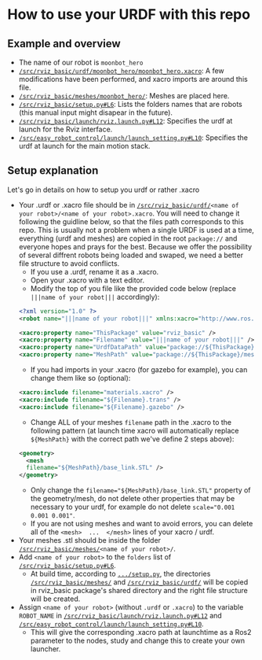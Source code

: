 # How to use your URDF with this repo

## Example and overview
- The name of our robot is `moonbot_hero`
- [`/src/rviz_basic/urdf/moonbot_hero/moonbot_hero.xacro`](/src/rviz_basic/urdf/moonbot_hero/moonbot_hero.xacro): A few modifications have been performed, and xacro imports are around this file.
- [`/src/rviz_basic/meshes/moonbot_hero/`](/src/rviz_basic/meshes/moonbot_hero): Meshes are placed here.
- [`/src/rviz_basic/setup.py#L6`](/src/rviz_basic/setup.py#L6): Lists the folders names that are robots (this manual input might disapear in the future).
- [`/src/rviz_basic/launch/rviz.launch.py#L12`](/src/rviz_basic/launch/rviz.launch.py#L12): Specifies the urdf at launch for the Rviz interface.
- [`/src/easy_robot_control/launch/launch_setting.py#L10`](/src/easy_robot_control/launch/launch_setting.py#L10): Specifies the urdf at launch for the main motion stack.

## Setup explanation
Let's go in details on how to setup you urdf or rather .xacro
- Your .urdf or .xacro file should be in [`/src/rviz_basic/urdf/`](/src/rviz_basic/urdf)`<name of your robot>/<name of your robot>.xacro`. You will need to change it following the guidline below, so that the files path corresponds to this repo. This is usually not a problem when a single URDF is used at a time, everything (urdf and meshes) are copied in the root `package://` and everyone hopes and prays for the best. Because we offer the possibility of several diffrent robots being loaded and swaped, we need a better file structure to avoid conflicts.
  - If you use a .urdf, rename it as a .xacro.
  - Open your .xacro with a text editor.
  - Modify the top of you file like the provided code below (replace `|||name of your robot|||` accordingly):
  ```xml
  <?xml version="1.0" ?>
  <robot name="|||name of your robot|||" xmlns:xacro="http://www.ros.org/wiki/xacro">
  
  <xacro:property name="ThisPackage" value="rviz_basic" />
  <xacro:property name="Filename" value="|||name of your robot|||" />
  <xacro:property name="UrdfDataPath" value="package://${ThisPackage}/urdf/${Filename}" />
  <xacro:property name="MeshPath" value="package://${ThisPackage}/meshes/${Filename}" />
  ```
  - If you had imports in your .xacro (for gazebo for example), you can change them like so (optional):
  ```xml
  <xacro:include filename="materials.xacro" />
  <xacro:include filename="${Filename}.trans" />
  <xacro:include filename="${Filename}.gazebo" />
  ```
  - Change ALL of your meshes `filename` path in the .xacro to the following pattern (at launch time xacro will automatically replace `${MeshPath}` with the correct path we've define 2 steps above):
  ```xml
  <geometry>
    <mesh
    filename="${MeshPath}/base_link.STL" />
  </geometry>
  ```
  - Only change the `filename="${MeshPath}/base_link.STL"` property of the geometry/mesh, do not delete other properties that may be necessary to your urdf, for example do not delete `scale="0.001 0.001 0.001"`.
  - If you are not using meshes and want to avoid errors, you can delete all of the `<mesh>  ...  </mesh>` lines of your xacro / urdf.
- Your meshes .stl should be inside the folder [`/src/rviz_basic/meshes/`](/src/rviz_basic/meshes)`<name of your robot>/`.
- Add `<name of your robot>` to the `folders` list of [`/src/rviz_basic/setup.py#L6`](/src/rviz_basic/setup.py#L6).
  - At build time, according to [`.../setup.py`](/src/rviz_basic/setup.py), the directories [`/src/rviz_basic/meshes/`](/src/rviz_basic/meshes) and [`/src/rviz_basic/urdf/`](/src/rviz_basic/urdf) will be copied in rviz_basic package's shared directory and the right file structure will be created.
- Assign `<name of your robot>` (without `.urdf` or `.xacro`) to the variable `ROBOT_NAME` in [`/src/rviz_basic/launch/rviz.launch.py#L12`](/src/rviz_basic/launch/rviz.launch.py#L12) and [`/src/easy_robot_control/launch/launch_setting.py#L10`](/src/easy_robot_control/launch/launch_setting.py#L10).
  - This will give the corresponding .xacro path at launchtime as a Ros2 parameter to the nodes, study and change this to create your own launcher.
